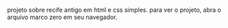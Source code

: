 projeto sobre recife antigo em html e css simples.
para ver o projeto, abra o arquivo marco zero em seu navegador.